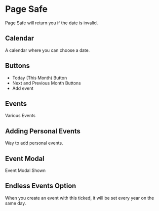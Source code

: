 # Page Safe

Page Safe will return you if the date is invalid.

## Calendar

A calendar where you can choose a date.

## Buttons

- Today (This Month) Button
- Next and Previous Month Buttons
- Add event

## Events

Various Events

## Adding Personal Events

Way to add personal events.

## Event Modal

Event Modal Shown

## Endless Events Option

When you create an event with this ticked, it will be set every year on the same day.
